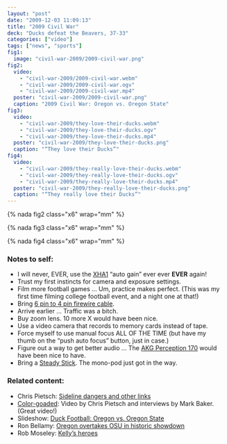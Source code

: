 ```yaml
---
layout: "post"
date: "2009-12-03 11:09:13"
title: "2009 Civil War"
deck: "Ducks defeat the Beavers, 37-33"
categories: ["video"]
tags: ["news", "sports"]
fig1:
  image: "civil-war-2009/2009-civil-war.png"
fig2:
  video:
    - "civil-war-2009/2009-civil-war.webm"
    - "civil-war-2009/2009-civil-war.ogv"
    - "civil-war-2009/2009-civil-war.mp4"
  poster: "civil-war-2009/2009-civil-war.png"
  caption: "2009 Civil War: Oregon vs. Oregon State"
fig3:
  video:
    - "civil-war-2009/they-love-their-ducks.webm"
    - "civil-war-2009/they-love-their-ducks.ogv"
    - "civil-war-2009/they-love-their-ducks.mp4"
  poster: "civil-war-2009/they-love-their-ducks.png"
  caption: "“They love their Ducks”"
fig4:
  video:
    - "civil-war-2009/they-really-love-their-ducks.webm"
    - "civil-war-2009/they-really-love-their-ducks.ogv"
    - "civil-war-2009/they-really-love-their-ducks.mp4"
  poster: "civil-war-2009/they-really-love-their-ducks.png"
  caption: "“They really love their Ducks”"
---
```


{% nada fig2 class="x6" wrap="mm" %}

{% nada fig3 class="x6" wrap="mm" %}

{% nada fig4 class="x6" wrap="mm" %}

### Notes to self:

* I will never, EVER, use the [XHA1](http://www.usa.canon.com/app/html/HDV/XHA1/) “auto gain” ever ever **EVER** again!
* Trust my first instincts for camera and exposure settings.
* Film more football games … Um, practice makes perfect. (This was my first time filming college football event, and a night one at that!)
* Bring [6 pin to 4 pin firewire cable](http://snipurl.com/tk4tg).
* Arrive earlier … Traffic was a bitch.
* Buy zoom lens. 10 more X would have been nice.
* Use a video camera that records to memory cards instead of tape.
* Force myself to use manual focus ALL OF THE TIME (but have my thumb on the “push auto focus” button, just in case.)
* Figure out a way to get better audio … The [AKG Perception 170](http://www.bhphotovideo.com/c/product/558998-REG/AKG_3101_H_00070_Perception_170_Small.html) would have been nice to have.
* Bring a [Steady Stick](http://www.tiffen.com/SteadyStick.htm). The mono-pod just got in the way.

### Related content:

* Chris Pietsch: [Sideline dangers and other links](http://www2.registerguard.com/mm/index.php/chris-pietsch/comments/sideline-dangers-and-other-links/)
* [Color-goaded](http://www2.registerguard.com/mm/index.php/videos/comments/color-goaded/): Video by Chris Pietsch and interviews by Mark Baker. (Great video!)
* Slideshow: [Duck Football: Oregon vs. Oregon State](http://www2.registerguard.com/mm/index.php/slideshows/comments/duck-football-oregon-vs.-oregon-state/)
* Ron Bellamy: [Oregon overtakes OSU in historic showdown](http://projects.registerguard.com/csp/cms/sites/web/news/cityregion/24078028-57/story.csp)
* Rob Moseley: [Kelly’s heroes](http://projects.registerguard.com/csp/cms/sites/web/sports/24120602-41/story.csp)
